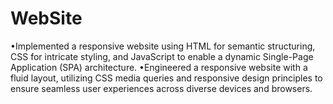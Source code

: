 # WebSite
•Implemented a responsive website using HTML for semantic structuring, CSS for intricate styling, and
JavaScript to enable a dynamic Single-Page Application (SPA) architecture.
•Engineered a responsive website with a fluid layout, utilizing CSS media queries and responsive design
principles to ensure seamless user experiences across diverse devices and browsers.
